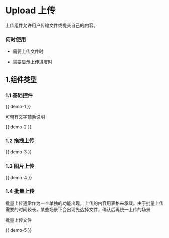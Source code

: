 # Upload 上传

上传组件允许用户传输文件或提交自己的内容。

### 何时使用

- 需要上传文件时

- 需要显示上传进度时

## 1.组件类型

### 1.1 基础控件

{{ demo-1 }}

可带有文字辅助说明

{{ demo-2 }}

### 1.2 拖拽上传

{{ demo-3 }}


### 1.3 图片上传

{{ demo-4 }}

### 1.4 批量上传

批量上传通常作为一个单独的功能出现，上传的内容用表格来承载。由于批量上传需要的时间较长，某些场景下会出现先选择文件，确认后再统一上传的场景

批量上传文件

{{ demo-5 }}
